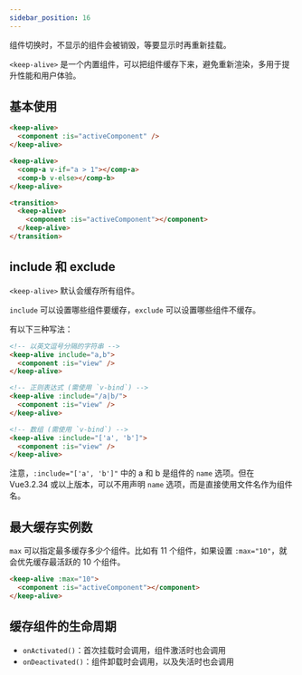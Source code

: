 ```yaml
---
sidebar_position: 16
---
```


组件切换时，不显示的组件会被销毁，等要显示时再重新挂载。

`<keep-alive>` 是一个内置组件，可以把组件缓存下来，避免重新渲染，多用于提升性能和用户体验。

## 基本使用

```html title="基本使用"
<keep-alive>
  <component :is="activeComponent" />
</keep-alive>
```

```html title="多个条件判断的子组件"
<keep-alive>
  <comp-a v-if="a > 1"></comp-a>
  <comp-b v-else></comp-b>
</keep-alive>
```

```html title="和 <transition> 一起使用"
<transition>
  <keep-alive>
    <component :is="activeComponent"></component>
  </keep-alive>
</transition>
```

## include 和 exclude

`<keep-alive>` 默认会缓存所有组件。

`include` 可以设置哪些组件要缓存，`exclude` 可以设置哪些组件不缓存。

有以下三种写法：

```html
<!-- 以英文逗号分隔的字符串 -->
<keep-alive include="a,b">
  <component :is="view" />
</keep-alive>

<!-- 正则表达式 (需使用 `v-bind`) -->
<keep-alive :include="/a|b/">
  <component :is="view" />
</keep-alive>

<!-- 数组 (需使用 `v-bind`) -->
<keep-alive :include="['a', 'b']">
  <component :is="view" />
</keep-alive>
```

注意，`:include="['a', 'b']"` 中的 a 和 b 是组件的 `name` 选项。但在 Vue3.2.34 或以上版本，可以不用声明 `name` 选项，而是直接使用文件名作为组件名。

## 最大缓存实例数

`max` 可以指定最多缓存多少个组件。比如有 11 个组件，如果设置 `:max="10"`，就会优先缓存最活跃的 10 个组件。

```html
<keep-alive :max="10">
  <component :is="activeComponent"></component>
</keep-alive>
```

## 缓存组件的生命周期

- `onActivated()`：首次挂载时会调用，组件激活时也会调用
- `onDeactivated()`：组件卸载时会调用，以及失活时也会调用
